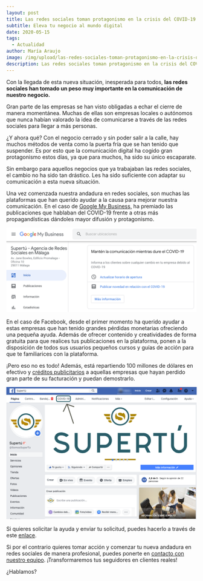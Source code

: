 ```yaml
---
layout: post
title: Las redes sociales toman protagonismo en la crisis del COVID-19
subtitle: Eleva tu negocio al mundo digital
date: 2020-05-15
tags:
  - Actualidad
author: María Araujo
image: /img/upload/las-redes-sociales-toman-protagonismo-en-la-crisis-del-covid-19.png
description: Las redes sociales toman protagonismo en la crisis del COVID-19
---
```

Con la llegada de esta nueva situación, inesperada para todos, **las redes sociales han tomado un peso muy importante en la comunicación de nuestro negocio.**

Gran parte de las empresas se han visto obligadas a echar el cierre de manera momentánea. Muchas de ellas son empresas locales o autónomos que nunca habían valorado la idea de comunicarse a través de las redes sociales para llegar a más personas.

¿Y ahora qué? Con el negocio cerrado y sin poder salir a la calle, hay muchos métodos de venta como la puerta fría que se han tenido que suspender. Es por esto que la comunicación digital ha cogido gran protagonismo estos días, ya que para muchos, ha sido su único escaparate.

Sin embargo para aquellos negocios que ya trabajaban las redes sociales, el cambio no ha sido tan drástico. Les ha sido suficiente con adaptar su comunicación a esta nueva situación. 

Una vez comenzada nuestra andadura en redes sociales, son muchas las plataformas que han querido ayudar a la causa para mejorar nuestra comunicación. En el caso de [Google My Business,](https://supertu.es/como-sacarle-el-maximo-partido-a-tu-perfil-de-google-my-business/) ha premiado las publicaciones que hablaban del COVID-19 frente a otras más propagandísticas dándoles mayor difusión y protagonismo.

[![](/img/upload/redes-sociales-covid-1.png)](/img/upload/redes-sociales-covid-1.png)

En el caso de Facebook, desde el primer momento ha querido ayudar a estas empresas que han tenido grandes pérdidas monetarias ofreciendo una pequeña ayuda. Además de ofrecer contenido y creatividades de forma gratuita para que realices tus publicaciones en la plataforma, ponen a la disposición de todos sus usuarios pequeños cursos y guías de acción para que te familiarices con la plataforma.

¡Pero eso no es todo! Además, está repartiendo 100 millones de dólares en efectivo y [créditos publicitarios](https://supertu.es/servicios/publicidad-en-facebook/) a aquellas empresas que hayan perdido gran parte de su facturación y puedan demostrarlo.

[![](/img/upload/redes-sociales-covid-2.png)](/img/upload/redes-sociales-covid-2.png)

Si quieres solicitar la ayuda y enviar tu solicitud, puedes hacerlo a través de este [enlace](https://www.facebook.com/business/boost/grants#).

Si por el contrario quieres tomar acción y comenzar tu nueva andadura en redes sociales de manera profesional, puedes ponerte en [contacto con nuestro equipo](https://supertu.es/contacto). ¡Transformaremos tus seguidores en clientes reales!

¿Hablamos?